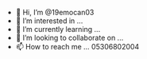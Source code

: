 - 👋 Hi, I’m @19emocan03
- 👀 I’m interested in ...
- 🌱 I’m currently learning ...
- 💞️ I’m looking to collaborate on ...
- 📫 How to reach me ... 05306802004

<!---
19emocan03/19emocan03 is a ✨ special ✨ repository because its `README.md` (this file) appears on your GitHub profile.
You can click the Preview link to take a look at your changes.
--->
  
